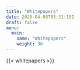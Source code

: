 ```yaml
---
title: "Whitepapers"
date: 2020-04-08T05:31:18Z
draft: false
menu:
  main:
    name: "Whitepapers"
    weight: 30
---
```


{{< whitepapers >}}